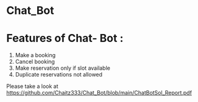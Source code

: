 # Chat_Bot
# Features of Chat- Bot :
1) Make a booking
2) Cancel booking
3) Make reservation only if slot available
4) Duplicate reservations not allowed

Please take a look at https://github.com/Chaitz333/Chat_Bot/blob/main/ChatBotSol_Report.pdf
